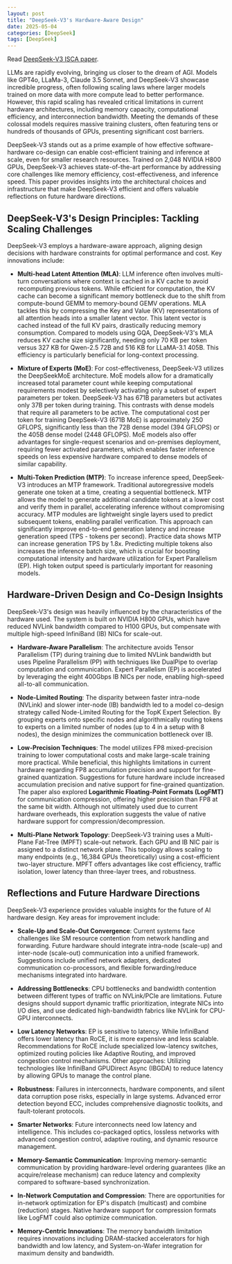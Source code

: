 ```yaml
---
layout: post
title: "DeepSeek-V3's Hardware-Aware Design"
date: 2025-05-04
categories: [DeepSeek]
tags: [DeepSeek]
---
```


Read [DeepSeek-V3 ISCA paper](https://arxiv.org/pdf/2505.09343v1).

LLMs are rapidly evolving, bringing us closer to the dream of AGI. Models like GPT4o, LLaMa-3, Claude 3.5 Sonnet, and DeepSeek-V3 showcase incredible progress, often following scaling laws where larger models trained on more data with more compute lead to better performance. However, this rapid scaling has revealed critical limitations in current hardware architectures, including memory capacity, computational efficiency, and interconnection bandwidth. Meeting the demands of these colossal models requires massive training clusters, often featuring tens or hundreds of thousands of GPUs, presenting significant cost barriers.

DeepSeek-V3 stands out as a prime example of how effective software-hardware co-design can enable cost-efficient training and inference at scale, even for smaller research resources. Trained on 2,048 NVIDIA H800 GPUs, DeepSeek-V3 achieves state-of-the-art performance by addressing core challenges like memory efficiency, cost-effectiveness, and inference speed. This paper provides insights into the architectural choices and infrastructure that make DeepSeek-V3 efficient and offers valuable reflections on future hardware directions.

## DeepSeek-V3's Design Principles: Tackling Scaling Challenges

DeepSeek-V3 employs a hardware-aware approach, aligning design decisions with hardware constraints for optimal performance and cost. Key innovations include:

- **Multi-head Latent Attention (MLA)**: LLM inference often involves multi-turn conversations where context is cached in a KV cache to avoid recomputing previous tokens. While efficient for computation, the KV cache can become a significant memory bottleneck due to the shift from compute-bound GEMM to memory-bound GEMV operations. MLA tackles this by compressing the Key and Value (KV) representations of all attention heads into a smaller latent vector. This latent vector is cached instead of the full KV pairs, drastically reducing memory consumption. Compared to models using GQA, DeepSeek-V3's MLA reduces KV cache size significantly, needing only 70 KB per token versus 327 KB for Qwen-2.5 72B and 516 KB for LLaMA-3.1 405B. This efficiency is particularly beneficial for long-context processing.

- **Mixture of Experts (MoE)**: For cost-effectiveness, DeepSeek-V3 utilizes the DeepSeekMoE architecture. MoE models allow for a dramatically increased total parameter count while keeping computational requirements modest by selectively activating only a subset of expert parameters per token. DeepSeek-V3 has 671B parameters but activates only 37B per token during training. This contrasts with dense models that require all parameters to be active. The computational cost per token for training DeepSeek-V3 (671B MoE) is approximately 250 GFLOPS, significantly less than the 72B dense model (394 GFLOPS) or the 405B dense model (2448 GFLOPS). MoE models also offer advantages for single-request scenarios and on-premises deployment, requiring fewer activated parameters, which enables faster inference speeds on less expensive hardware compared to dense models of similar capability.

- **Multi-Token Prediction (MTP)**: To increase inference speed, DeepSeek-V3 introduces an MTP framework. Traditional autoregressive models generate one token at a time, creating a sequential bottleneck. MTP allows the model to generate additional candidate tokens at a lower cost and verify them in parallel, accelerating inference without compromising accuracy. MTP modules are lightweight single layers used to predict subsequent tokens, enabling parallel verification. This approach can significantly improve end-to-end generation latency and increase generation speed (TPS - tokens per second). Practice data shows MTP can increase generation TPS by 1.8x. Predicting multiple tokens also increases the inference batch size, which is crucial for boosting computational intensity and hardware utilization for Expert Parallelism (EP). High token output speed is particularly important for reasoning models.

## Hardware-Driven Design and Co-Design Insights

DeepSeek-V3's design was heavily influenced by the characteristics of the hardware used. The system is built on NVIDIA H800 GPUs, which have reduced NVLink bandwidth compared to H100 GPUs, but compensate with multiple high-speed InfiniBand (IB) NICs for scale-out.

- **Hardware-Aware Parallelism**: The architecture avoids Tensor Parallelism (TP) during training due to limited NVLink bandwidth but uses Pipeline Parallelism (PP) with techniques like DualPipe to overlap computation and communication. Expert Parallelism (EP) is accelerated by leveraging the eight 400Gbps IB NICs per node, enabling high-speed all-to-all communication.

- **Node-Limited Routing**: The disparity between faster intra-node (NVLink) and slower inter-node (IB) bandwidth led to a model co-design strategy called Node-Limited Routing for the TopK Expert Selection. By grouping experts onto specific nodes and algorithmically routing tokens to experts on a limited number of nodes (up to 4 in a setup with 8 nodes), the design minimizes the communication bottleneck over IB.

- **Low-Precision Techniques**: The model utilizes FP8 mixed-precision training to lower computational costs and make large-scale training more practical. While beneficial, this highlights limitations in current hardware regarding FP8 accumulation precision and support for fine-grained quantization. Suggestions for future hardware include increased accumulation precision and native support for fine-grained quantization. The paper also explored **Logarithmic Floating-Point Formats (LogFMT)** for communication compression, offering higher precision than FP8 at the same bit width. Although not ultimately used due to current hardware overheads, this exploration suggests the value of native hardware support for compression/decompression.

- **Multi-Plane Network Topology**: DeepSeek-V3 training uses a Multi-Plane Fat-Tree (MPFT) scale-out network. Each GPU and IB NIC pair is assigned to a distinct network plane. This topology allows scaling to many endpoints (e.g., 16,384 GPUs theoretically) using a cost-efficient two-layer structure. MPFT offers advantages like cost efficiency, traffic isolation, lower latency than three-layer trees, and robustness.

## Reflections and Future Hardware Directions

DeepSeek-V3 experience provides valuable insights for the future of AI hardware design. Key areas for improvement include:

- **Scale-Up and Scale-Out Convergence**: Current systems face challenges like SM resource contention from network handling and forwarding. Future hardware should integrate intra-node (scale-up) and inter-node (scale-out) communication into a unified framework. Suggestions include unified network adapters, dedicated communication co-processors, and flexible forwarding/reduce mechanisms integrated into hardware.

- **Addressing Bottlenecks**: CPU bottlenecks and bandwidth contention between different types of traffic on NVLink/PCIe are limitations. Future designs should support dynamic traffic prioritization, integrate NICs into I/O dies, and use dedicated high-bandwidth fabrics like NVLink for CPU-GPU interconnects.

- **Low Latency Networks**: EP is sensitive to latency. While InfiniBand offers lower latency than RoCE, it is more expensive and less scalable. Recommendations for RoCE include specialized low-latency switches, optimized routing policies like Adaptive Routing, and improved congestion control mechanisms. Other approaches: Utilizing technologies like InfiniBand GPUDirect Async (IBGDA) to reduce latency by allowing GPUs to manage the control plane.

- **Robustness**: Failures in interconnects, hardware components, and silent data corruption pose risks, especially in large systems. Advanced error detection beyond ECC, includes comprehensive diagnostic toolkits, and fault-tolerant protocols.

- **Smarter Networks**: Future interconnects need low latency and intelligence. This includes co-packaged optics, lossless networks with advanced congestion control, adaptive routing, and dynamic resource management.

- **Memory-Semantic Communication**: Improving memory-semantic communication by providing hardware-level ordering guarantees (like an acquire/release mechanism) can reduce latency and complexity compared to software-based synchronization.

- **In-Network Computation and Compression**: There are opportunities for in-network optimization for EP's dispatch (multicast) and combine (reduction) stages. Native hardware support for compression formats like LogFMT could also optimize communication.

- **Memory-Centric Innovations**: The memory bandwidth limitation requires innovations including DRAM-stacked accelerators for high bandwidth and low latency, and System-on-Wafer integration for maximum density and bandwidth.
